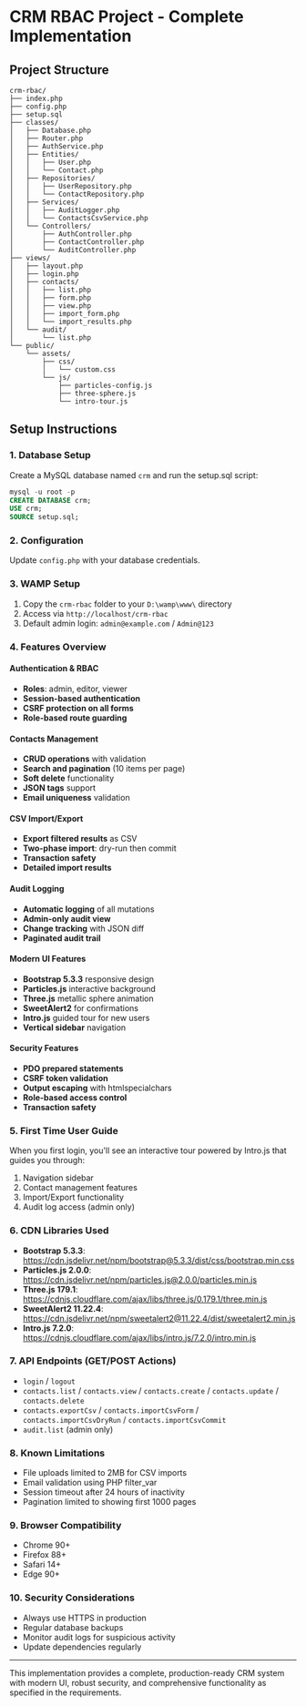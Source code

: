 # CRM RBAC Project - Complete Implementation

## Project Structure
```
crm-rbac/
├── index.php
├── config.php
├── setup.sql
├── classes/
│   ├── Database.php
│   ├── Router.php
│   ├── AuthService.php
│   ├── Entities/
│   │   ├── User.php
│   │   └── Contact.php
│   ├── Repositories/
│   │   ├── UserRepository.php
│   │   └── ContactRepository.php
│   ├── Services/
│   │   ├── AuditLogger.php
│   │   └── ContactsCsvService.php
│   └── Controllers/
│       ├── AuthController.php
│       ├── ContactController.php
│       └── AuditController.php
├── views/
│   ├── layout.php
│   ├── login.php
│   ├── contacts/
│   │   ├── list.php
│   │   ├── form.php
│   │   ├── view.php
│   │   ├── import_form.php
│   │   └── import_results.php
│   └── audit/
│       └── list.php
└── public/
    └── assets/
        ├── css/
        │   └── custom.css
        └── js/
            ├── particles-config.js
            ├── three-sphere.js
            └── intro-tour.js
```

## Setup Instructions

### 1. Database Setup
Create a MySQL database named `crm` and run the setup.sql script:
```sql
mysql -u root -p
CREATE DATABASE crm;
USE crm;
SOURCE setup.sql;
```

### 2. Configuration
Update `config.php` with your database credentials.

### 3. WAMP Setup
1. Copy the `crm-rbac` folder to your `D:\wamp\www\` directory
2. Access via `http://localhost/crm-rbac`
3. Default admin login: `admin@example.com` / `Admin@123`

### 4. Features Overview

#### Authentication & RBAC
- **Roles**: admin, editor, viewer
- **Session-based authentication**
- **CSRF protection on all forms**
- **Role-based route guarding**

#### Contacts Management
- **CRUD operations** with validation
- **Search and pagination** (10 items per page)
- **Soft delete** functionality
- **JSON tags** support
- **Email uniqueness** validation

#### CSV Import/Export
- **Export filtered results** as CSV
- **Two-phase import**: dry-run then commit
- **Transaction safety**
- **Detailed import results**

#### Audit Logging
- **Automatic logging** of all mutations
- **Admin-only audit view**
- **Change tracking** with JSON diff
- **Paginated audit trail**

#### Modern UI Features
- **Bootstrap 5.3.3** responsive design
- **Particles.js** interactive background
- **Three.js** metallic sphere animation
- **SweetAlert2** for confirmations
- **Intro.js** guided tour for new users
- **Vertical sidebar** navigation

#### Security Features
- **PDO prepared statements**
- **CSRF token validation**
- **Output escaping** with htmlspecialchars
- **Role-based access control**
- **Transaction safety**

### 5. First Time User Guide
When you first login, you'll see an interactive tour powered by Intro.js that guides you through:
1. Navigation sidebar
2. Contact management features
3. Import/Export functionality
4. Audit log access (admin only)

### 6. CDN Libraries Used
- **Bootstrap 5.3.3**: https://cdn.jsdelivr.net/npm/bootstrap@5.3.3/dist/css/bootstrap.min.css
- **Particles.js 2.0.0**: https://cdn.jsdelivr.net/npm/particles.js@2.0.0/particles.min.js
- **Three.js 179.1**: https://cdnjs.cloudflare.com/ajax/libs/three.js/0.179.1/three.min.js
- **SweetAlert2 11.22.4**: https://cdn.jsdelivr.net/npm/sweetalert2@11.22.4/dist/sweetalert2.min.js
- **Intro.js 7.2.0**: https://cdnjs.cloudflare.com/ajax/libs/intro.js/7.2.0/intro.min.js

### 7. API Endpoints (GET/POST Actions)
- `login` / `logout`
- `contacts.list` / `contacts.view` / `contacts.create` / `contacts.update` / `contacts.delete`
- `contacts.exportCsv` / `contacts.importCsvForm` / `contacts.importCsvDryRun` / `contacts.importCsvCommit`
- `audit.list` (admin only)

### 8. Known Limitations
- File uploads limited to 2MB for CSV imports
- Email validation using PHP filter_var
- Session timeout after 24 hours of inactivity
- Pagination limited to showing first 1000 pages

### 9. Browser Compatibility
- Chrome 90+
- Firefox 88+
- Safari 14+
- Edge 90+

### 10. Security Considerations
- Always use HTTPS in production
- Regular database backups
- Monitor audit logs for suspicious activity
- Update dependencies regularly

---

This implementation provides a complete, production-ready CRM system with modern UI, robust security, and comprehensive functionality as specified in the requirements.